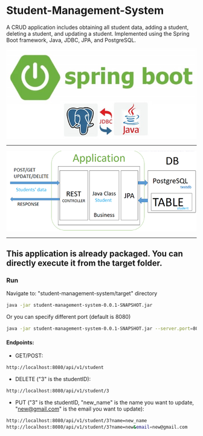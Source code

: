 # Student-Management-System

A CRUD application includes obtaining all student data, adding a student, deleting a student, and updating a student. 
Implemented using the Spring Boot framework, Java, JDBC, JPA, and PostgreSQL.

![image](https://github.com/JesseLee62/img-storage/blob/master/Student-Management-System/springboot%26java%26postgresql.jpg)  
****
![image](https://github.com/JesseLee62/img-storage/blob/master/Student-Management-System/overview.jpg)  

****
## This application is already packaged. You can directly execute it from the target folder.

### Run
Navigate to: "student-management-system/target" directory
```bash
java -jar student-management-system-0.0.1-SNAPSHOT.jar
```
Or you can specify different port (default is 8080) 
```bash
java -jar student-management-system-0.0.1-SNAPSHOT.jar --server.port=8081
```

#### Endpoints:
* GET/POST:
```bash
http://localhost:8080/api/v1/student
```
* DELETE ("3" is the studentID):
```bash
http://localhost:8080/api/v1/student/3
```
* PUT ("3" is the studentID, "new_name" is the name you want to update, "new@gmail.com" is the email you want to update):
```bash
http://localhost:8080/api/v1/student/3?name=new_name
http://localhost:8080/api/v1/student/3?name=new&email=new@gmail.com
```
